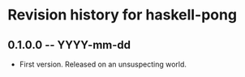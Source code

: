 # Revision history for haskell-pong

## 0.1.0.0  -- YYYY-mm-dd

* First version. Released on an unsuspecting world.
